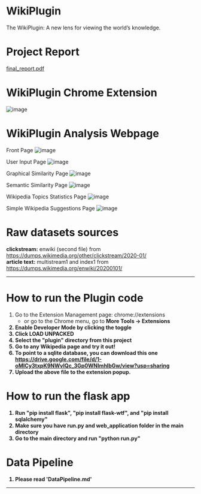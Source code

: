 # WikiPlugin
The WikiPlugin: A new lens for viewing the world’s knowledge.

# Project Report
[final_report.pdf](https://github.com/atwong88/WikiPlugin/files/5462867/final_report.pdf)

# WikiPlugin Chrome Extension
![image](https://user-images.githubusercontent.com/29899423/97657433-34bd9180-1a40-11eb-8c10-441c631eafc2.png)


# WikiPlugin Analysis Webpage
Front Page
![image](https://user-images.githubusercontent.com/29899423/97657068-5407ef00-1a3f-11eb-9052-af17a9d609dc.png)

User Input Page
![image](https://user-images.githubusercontent.com/29899423/97657258-ce387380-1a3f-11eb-9dc1-24844e052d66.png)

Graphical Similarity Page
![image](https://user-images.githubusercontent.com/29899423/97657292-e3150700-1a3f-11eb-96e5-c3ccb9c271c3.png)

Semantic Similarity Page
![image](https://user-images.githubusercontent.com/29899423/97657310-f031f600-1a3f-11eb-8371-ae1174cc52e7.png)

Wikipedia Topics Statistics Page
![image](https://user-images.githubusercontent.com/29899423/97657322-fb852180-1a3f-11eb-8ff9-6b54415f16e2.png)

Simple Wikipedia Suggestions Page
![image](https://user-images.githubusercontent.com/29899423/97657377-15beff80-1a40-11eb-9a31-1b160feac713.png)


# Raw datasets sources
<b>clickstream:</b> enwiki (second file) from https://dumps.wikimedia.org/other/clickstream/2020-01/ <br>
<b>article text:</b> multistream1 and index1 from https://dumps.wikimedia.org/enwiki/20200101/ <br>

<hr>

# How to run the Plugin code
1. Go to the Extension Management page: chrome://extensions
	- or go to the Chrome menu, go to <b>More Tools<b> -> <b>Extensions<b> <br>
2. Enable Developer Mode by clicking the toggle <br>
3. Click <b>LOAD UNPACKED<b> <br>
4. Select the "plugin" directory from this project <br>
5. Go to any Wikipedia page and try it out! <br>
6. To point to a sqlite database, you can download this one https://drive.google.com/file/d/1-oMlCy3txpK9NWvlQc_3Gp0WNImhlbGw/view?usp=sharing
7. Upload the above file to the extension popup.

# How to run the flask app
1. Run "pip install flask", "pip install flask-wtf", and "pip install sqlalchemy"
2. Make sure you have run.py and web_application folder in the main directory
3. Go to the main directory and run "python run.py"

# Data Pipeline
1. Please read 'DataPipeline.md'

<hr>
	    	
